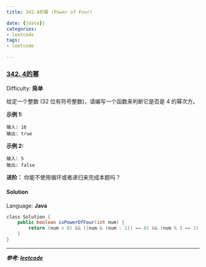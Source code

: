 ```yaml
---
title: 342.4的幂 (Power of Four)

date: {{date}}
categories:
- leetcode
tags:
- leetcode

---
```

### [342\. 4的幂](https://leetcode-cn.com/problems/power-of-four/)

Difficulty: **简单**


给定一个整数 (32 位有符号整数)，请编写一个函数来判断它是否是 4 的幂次方。

**示例 1:**

```
输入: 16
输出: true
```

**示例 2:**

```
输入: 5
输出: false
```

**进阶：**
你能不使用循环或者递归来完成本题吗？


#### Solution

Language: **Java**

```java
​class Solution {
    public boolean isPowerOfFour(int num) {
        return (num > 0) && ((num & (num - 1)) == 0) && (num % 3 == 1);
    }
}
```

---
***参考:
[leetcode](https://leetcode-cn.com/problems/power-of-four/solution/4de-mi-by-leetcode/)***
